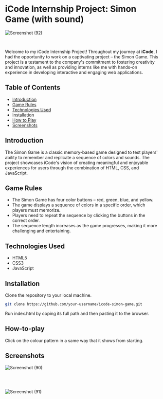 # iCode Internship Project: Simon Game (with sound)

![Screenshot (92)](https://github.com/ChandraPrakash24/Simon-game/assets/107044253/9f10a68e-d512-4724-b4f9-247b86b35863)

<br>

Welcome to my iCode Internship Project! Throughout my journey at __iCode__, I had the opportunity to work on a captivating project – the Simon Game. This project is a testament to the company's commitment to fostering creativity and innovation, as well as providing interns like me with hands-on experience in developing interactive and engaging web applications.

## Table of Contents
- [Introduction](#introduction)
- [Game Rules](#game-rules)
- [Technologies Used](#technologies-used)
- [Installation](#installation)
- [How to Play](#how-to-play)
- [Screenshots](#screenshots)


## Introduction
The Simon Game is a classic memory-based game designed to test players' ability to remember and replicate a sequence of colors and sounds. The project showcases iCode's vision of creating meaningful and enjoyable experiences for users through the combination of HTML, CSS, and JavaScript.

## Game Rules
- The Simon Game has four color buttons – red, green, blue, and yellow.
- The game displays a sequence of colors in a specific order, which players must memorize.
- Players need to repeat the sequence by clicking the buttons in the correct order.
- The sequence length increases as the game progresses, making it more challenging and entertaining.

## Technologies Used
- HTML5
- CSS3
- JavaScript

## Installation
Clone the repository to your local machine.

```bash
git clone https://github.com/your-username/icode-simon-game.git
```

Run index.html by coping its full path and then pasting it to the browser.

## How-to-play

Click on the colour pattern in a same way that it shows from starting.

## Screenshots

![Screenshot (90)](https://github.com/ChandraPrakash24/Simon-game/assets/107044253/a38f165d-422f-4887-a7e7-3f2987c7c0fa)

<br>
<br>

![Screenshot (91)](https://github.com/ChandraPrakash24/Simon-game/assets/107044253/a57cf5ec-b2d1-4277-b851-919c880a6e4a)
